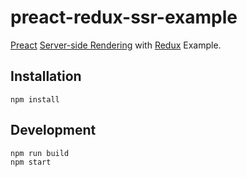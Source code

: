 # preact-redux-ssr-example

[Preact](https://preactjs.com/) [Server-side Rendering](https://github.com/developit/preact-render-to-string) with [Redux](http://redux.js.org/) Example.

## Installation

```
npm install
```

## Development

```
npm run build
npm start
```
